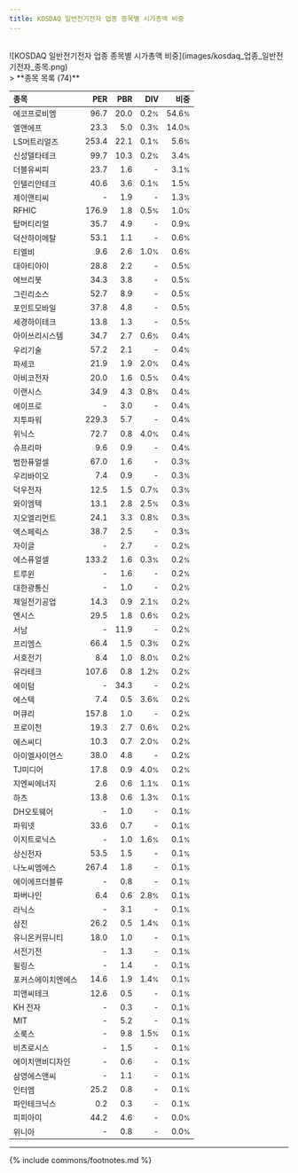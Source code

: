 ```yaml
---
title: KOSDAQ 일반전기전자 업종 종목별 시가총액 비중
---
```

<br>
![KOSDAQ 일반전기전자 업종 종목별 시가총액 비중](images/kosdaq_업종_일반전기전자_종목.png)
<br>
> **종목 목록 (74)**<a id="list"></a>

| **종목** | **PER** | **PBR** | **DIV** | **비중** |
| :------- | ------: | ------: | ------: | -------: |
| 에코프로비엠 | 96.7<small></small> | 20.0<small></small> | 0.2<small>%</small> | 54.6<small>%</small> |
| 엘앤에프 | 23.3<small></small> | 5.0<small></small> | 0.3<small>%</small> | 14.0<small>%</small> |
| LS머트리얼즈 | 253.4<small></small> | 22.1<small></small> | 0.1<small>%</small> | 5.6<small>%</small> |
| 신성델타테크 | 99.7<small></small> | 10.3<small></small> | 0.2<small>%</small> | 3.4<small>%</small> |
| 더블유씨피 | 23.7<small></small> | 1.6<small></small> | - | 3.1<small>%</small> |
| 인텔리안테크 | 40.6<small></small> | 3.6<small></small> | 0.1<small>%</small> | 1.5<small>%</small> |
| 제이앤티씨 | - | 1.9<small></small> | - | 1.3<small>%</small> |
| RFHIC | 176.9<small></small> | 1.8<small></small> | 0.5<small>%</small> | 1.0<small>%</small> |
| 탑머티리얼 | 35.7<small></small> | 4.9<small></small> | - | 0.9<small>%</small> |
| 덕산하이메탈 | 53.1<small></small> | 1.1<small></small> | - | 0.6<small>%</small> |
| 티엘비 | 9.6<small></small> | 2.6<small></small> | 1.0<small>%</small> | 0.6<small>%</small> |
| 대아티아이 | 28.8<small></small> | 2.2<small></small> | - | 0.5<small>%</small> |
| 에브리봇 | 34.3<small></small> | 3.8<small></small> | - | 0.5<small>%</small> |
| 그린리소스 | 52.7<small></small> | 8.9<small></small> | - | 0.5<small>%</small> |
| 포인트모바일 | 37.8<small></small> | 4.8<small></small> | - | 0.5<small>%</small> |
| 세경하이테크 | 13.8<small></small> | 1.3<small></small> | - | 0.5<small>%</small> |
| 아이쓰리시스템 | 34.7<small></small> | 2.7<small></small> | 0.6<small>%</small> | 0.4<small>%</small> |
| 우리기술 | 57.2<small></small> | 2.1<small></small> | - | 0.4<small>%</small> |
| 파세코 | 21.9<small></small> | 1.9<small></small> | 2.0<small>%</small> | 0.4<small>%</small> |
| 아비코전자 | 20.0<small></small> | 1.6<small></small> | 0.5<small>%</small> | 0.4<small>%</small> |
| 이랜시스 | 34.9<small></small> | 4.3<small></small> | 0.8<small>%</small> | 0.4<small>%</small> |
| 에이프로 | - | 3.0<small></small> | - | 0.4<small>%</small> |
| 지투파워 | 229.3<small></small> | 5.7<small></small> | - | 0.4<small>%</small> |
| 위닉스 | 72.7<small></small> | 0.8<small></small> | 4.0<small>%</small> | 0.4<small>%</small> |
| 슈프리마 | 9.6<small></small> | 0.9<small></small> | - | 0.4<small>%</small> |
| 범한퓨얼셀 | 67.0<small></small> | 1.6<small></small> | - | 0.3<small>%</small> |
| 우리바이오 | 7.4<small></small> | 0.9<small></small> | - | 0.3<small>%</small> |
| 덕우전자 | 12.5<small></small> | 1.5<small></small> | 0.7<small>%</small> | 0.3<small>%</small> |
| 와이엠텍 | 13.1<small></small> | 2.8<small></small> | 2.5<small>%</small> | 0.3<small>%</small> |
| 지오엘리먼트 | 24.1<small></small> | 3.3<small></small> | 0.8<small>%</small> | 0.3<small>%</small> |
| 엑스페릭스 | 38.7<small></small> | 2.5<small></small> | - | 0.3<small>%</small> |
| 자이글 | - | 2.7<small></small> | - | 0.2<small>%</small> |
| 에스퓨얼셀 | 133.2<small></small> | 1.6<small></small> | 0.3<small>%</small> | 0.2<small>%</small> |
| 트루윈 | - | 1.6<small></small> | - | 0.2<small>%</small> |
| 대한광통신 | - | 1.0<small></small> | - | 0.2<small>%</small> |
| 제일전기공업 | 14.3<small></small> | 0.9<small></small> | 2.1<small>%</small> | 0.2<small>%</small> |
| 엔시스 | 29.5<small></small> | 1.8<small></small> | 0.6<small>%</small> | 0.2<small>%</small> |
| 서남 | - | 11.9<small></small> | - | 0.2<small>%</small> |
| 프리엠스 | 66.4<small></small> | 1.5<small></small> | 0.3<small>%</small> | 0.2<small>%</small> |
| 서호전기 | 8.4<small></small> | 1.0<small></small> | 8.0<small>%</small> | 0.2<small>%</small> |
| 유라테크 | 107.6<small></small> | 0.8<small></small> | 1.2<small>%</small> | 0.2<small>%</small> |
| 에이텀 | - | 34.3<small></small> | - | 0.2<small>%</small> |
| 에스텍 | 7.4<small></small> | 0.5<small></small> | 3.6<small>%</small> | 0.2<small>%</small> |
| 머큐리 | 157.8<small></small> | 1.0<small></small> | - | 0.2<small>%</small> |
| 프로이천 | 19.3<small></small> | 2.7<small></small> | 0.6<small>%</small> | 0.2<small>%</small> |
| 에스씨디 | 10.3<small></small> | 0.7<small></small> | 2.0<small>%</small> | 0.2<small>%</small> |
| 아이엘사이언스 | 38.0<small></small> | 4.8<small></small> | - | 0.2<small>%</small> |
| TJ미디어 | 17.8<small></small> | 0.9<small></small> | 4.0<small>%</small> | 0.2<small>%</small> |
| 지엔씨에너지 | 2.6<small></small> | 0.6<small></small> | 1.1<small>%</small> | 0.1<small>%</small> |
| 하츠 | 13.8<small></small> | 0.6<small></small> | 1.3<small>%</small> | 0.1<small>%</small> |
| DH오토웨어 | - | 1.0<small></small> | - | 0.1<small>%</small> |
| 파워넷 | 33.6<small></small> | 0.7<small></small> | - | 0.1<small>%</small> |
| 이지트로닉스 | - | 1.0<small></small> | 1.6<small>%</small> | 0.1<small>%</small> |
| 상신전자 | 53.5<small></small> | 1.5<small></small> | - | 0.1<small>%</small> |
| 나노씨엠에스 | 267.4<small></small> | 1.8<small></small> | - | 0.1<small>%</small> |
| 에이에프더블류 | - | 0.8<small></small> | - | 0.1<small>%</small> |
| 파버나인 | 6.4<small></small> | 0.6<small></small> | 2.8<small>%</small> | 0.1<small>%</small> |
| 라닉스 | - | 3.1<small></small> | - | 0.1<small>%</small> |
| 삼진 | 26.2<small></small> | 0.5<small></small> | 1.4<small>%</small> | 0.1<small>%</small> |
| 유니온커뮤니티 | 18.0<small></small> | 1.0<small></small> | - | 0.1<small>%</small> |
| 서전기전 | - | 1.3<small></small> | - | 0.1<small>%</small> |
| 윌링스 | - | 1.4<small></small> | - | 0.1<small>%</small> |
| 포커스에이치엔에스 | 14.6<small></small> | 1.9<small></small> | 1.4<small>%</small> | 0.1<small>%</small> |
| 피앤씨테크 | 12.6<small></small> | 0.5<small></small> | - | 0.1<small>%</small> |
| KH 전자 | - | 0.3<small></small> | - | 0.1<small>%</small> |
| MIT | - | 5.2<small></small> | - | 0.1<small>%</small> |
| 소룩스 | - | 9.8<small></small> | 1.5<small>%</small> | 0.1<small>%</small> |
| 비츠로시스 | - | 1.5<small></small> | - | 0.1<small>%</small> |
| 에이치앤비디자인 | - | 0.6<small></small> | - | 0.1<small>%</small> |
| 삼영에스앤씨 | - | 1.1<small></small> | - | 0.1<small>%</small> |
| 인터엠 | 25.2<small></small> | 0.8<small></small> | - | 0.1<small>%</small> |
| 파인테크닉스 | 0.2<small></small> | 0.3<small></small> | - | 0.1<small>%</small> |
| 피피아이 | 44.2<small></small> | 4.6<small></small> | - | 0.0<small>%</small> |
| 위니아 | - | 0.8<small></small> | - | 0.0<small>%</small> |

---
{% include commons/footnotes.md %}